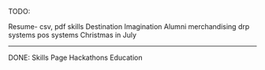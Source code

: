 TODO:

Resume- csv, pdf
skills
Destination Imagination Alumni
merchandising
drp systems
pos systems
Christmas in July






---------
DONE:
Skills Page
Hackathons
Education
